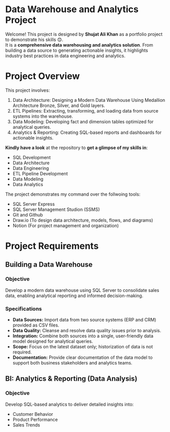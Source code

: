 # Data Warehouse and Analytics Project

Welcome! 
This project is designed by **Shujat Ali Khan** as a portfolio project to demonstrate his skills 😊. <br/>
It is a **comprehensive data warehousing and analytics solution**. From building a data source to generating actionable insights, it highlights industry best practices in data engineering and analytics. 

# Project Overview

This project involves:
1.  Data Architecture: Designing a Modern Data Warehouse Using Medallion Architecture Bronze, Silver, and Gold layers.
2. ETL Pipelines: Extracting, transforming, and loading data from source systems into the warehouse.
3. Data Modeling: Developing fact and dimension tables optimized for analytical queries.
4. Analytics & Reporting: Creating SQL-based reports and dashboards for actionable insights. 

**Kindly have a look** at the repository to **get a glimpse of my skills in**:
- SQL Development
- Data Architecture
- Data Engineering
- ETL Pipeline Development
- Data Modeling
- Data Analytics

The project demonstrates my command over the follwoing tools:
- SQL Server Express
- SQL Server Management Studion (SSMS)
- Git and Github
- Draw.io (To design data architecture, models, flows, and diagrams)
- Notion (For project management and organization)

# Project Requirements
## Building a Data Warehouse
### Objective
Develop a modern data warehouse using SQL Server to consolidate sales data, enabling analytical reporting and informed decision-making.
### Specifications
- **Data Sources:** Import data from two source systems (ERP and CRM) provided as CSV files.
- **Data Quality:** Cleanse and resolve data quality issues prior to analysis.
- **Integration:** Combine both sources into a single, user-friendly data model designed for analytical queries.
- **Scope:** Focus on the latest dataset only; historization of data is not required.
- **Documentation:** Provide clear documentation of the data model to support both business stakeholders and analytics teams.
## BI: Analytics & Reporting (Data Analysis)
### Objective
Develop SQL-based analytics to deliver detailed insights into:
- Customer Behavior
- Product Performance
- Sales Trends
